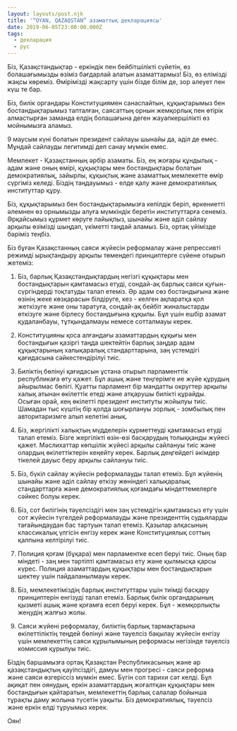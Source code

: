 ```yaml
---
layout: layouts/post.njk
title: '“OYAN, QAZAQSTAN” азаматтық декларациясы'
date: 2019-06-05T23:00:00.000Z
tags:
  - декларация
  - рус
---
```

Біз, Қазақстандықтар - еркіндік пен бейбітшілікті сүйетін, өз болашағымызды өзіміз бағдарлай алатын азаматтармыз! Біз, өз елімізді жақсы көреміз. Өмірімізді жақсарту үшін бізде білім де, зор әлеует пен күш те бар.

Біз, билік органдары Конституциямен санаспайтын, құқықтарымыз бен бостандықтарымыз тапталған, саясаттың орнын жемқорлық пен өтірік алмастырған заманда елдің болашағына деген жауапкершілікті өз мойнымызға аламыз.

9 маусым күні болатын президент сайлауы шынайы да, әділ де емес. Мұндай сайлауды легитимді деп санау мүмкін емес.

Мемлекет - Қазақстанның әрбір азаматы. Біз,  ең жоғары құндылық - адам және оның өмірі, құқықтары мен бостандықтары болатын демократиялық, зайырлы, құқықтық және азаматтық мемлекетте өмір сүргіміз келеді. Біздің таңдауымыз - елде қалу және демократиялық институттар құру.	

Біз, құқықтарымыз бен бостандықтарымызға кепілдік беріп, өркениетті әлемнен өз орнымызды алуға мүмкіндік беретін институттарға сенеміз. Әрқайсымыз құрмет көруге лайықпыз, шынайы және әділ сайлау арқылы өзімізді шыңдап, үкіметті таңдай аламыз. Біз, ортақ үйімізде бәріміз теңбіз.

Біз бұған Қазақстанның саяси жүйесін реформалау және репрессивті режимді ырықтандыру арқылы төмендегі принциптерге сүйене отырып жетеміз:

1. Біз, барлық Қазақстандықтардың негізгі құқықтары мен бостандықтарын қамтамасыз етуді, сондай-ақ барлық саяси қуғын-сүргіндерді тоқтатуды талап етеміз. Әр адам сөз бостандығына және өзінің жеке көзқарасын білдіруге, кез - келген ақпаратқа қол жеткізуге және оны таратуға, сондай-ақ бейбіт жиналыстарды өткізуге және бірлесу бостандығына құқылы. Бұл үшін ешбір азамат қудаланбауы, тұтқындалмауы немесе сотталмауы керек.

2. Конституцияны қоса алғандағы азаматтардың құқығы мен бостандығын қазіргі таңда шектейтін барлық заңдар адам құқықтарының халықаралық стандарттарына, заң үстемдігі қағидасына сәйкестендірілуі тиіс.

3. Биліктің бөлінуі қағидасын ұстана отырып парламенттік республикаға өту қажет. Бұл ашық және теңгерімге ие жүйе құрудың айырылмас бөлігі. Қуатты парламент бір мандатты округтер арқылы халық атынан өкілеттік етеді және атқарушы билікті құрайды. Осыған орай, кең өкілетті президент институты жойылуы тиіс. Шамадан тыс күштің бір қолда шоғырлануы зорлық - зомбылық пен авторитаризмге алып келетіні анық.

4. Біз, жергілікті халықтың мүдделерін құрметтеуді қамтамасыз етуді талап етеміз. Бізге жергілікті өзін-өзі басқарудың толыққанды жүйесі қажет. Мәслихаттар көпшілік жүйесі арқылы сайлануы тиіс және олардың өкілеттіктерін кеңейту керек. Барлық деңгейдегі әкімдер тікелей дауыс беру арқылы сайлануы тиіс.

5. Біз, бүкіл сайлау жүйесін реформалауды талап етеміз. Бұл жүйенің шынайы және әділ сайлау өткізу жөніндегі халықаралық стандарттарға және демократиялық қоғамдағы міндеттемелерге сәйкес болуы керек.

6. Біз, сот билігінің тәуелсіздігі мен заң үстемдігін қамтамасыз ету үшін сот жүйесін түгелдей реформалауды және президенттің судьяларды тағайындаудан бас тартуын талап етеміз. Қазылар алқасының классикалық үлгісін енгізу керек және Конституциялық соттың қалпына келтірілуі тиіс.

7. Полиция қоғам (бұқара) мен парламентке есеп беруі тиіс. Оның бар міндеті - заң мен тәртіпті қамтамасыз ету және қылмысқа қарсы күрес. Полиция азаматтардың құқықтары мен бостандықтарын шектеу үшін пайдаланылмауы керек.

8. Біз, мемлекетіміздің барлық институттары үшін тиімді басқару принциптерін енгізуді талап етеміз. Барлық билік органдарының қызметі ашық және қоғамға есеп беруі керек. Бұл - жемқорлықты жеңудің жалғыз жолы.

9. Саяси жүйені реформалау, биліктің барлық тармақтарына өкілеттіліктің теңдей бөлінуі және тәуелсіз бақылау жүйесін енгізу үшін мемлекеттің саяси құрылымының реформасы негізінде тәуелсіз комиссия құрылуы тиіс.

Біздің баршамызға ортақ Қазақстан Республикасының және әр қазақстандықтың қауіпсіздігі, дамуы мен прогресі - саяси реформа және саяси өзгеріссіз мүмкін емес. Бүгін сол тарихи сәт келді. Бұл ақиқат пен оянудың, еркін азаматтардың жоғалтқан құқықтары мен бостандығын қайтаратын, мемлекеттің барлық салалар бойынша тұрақты даму жолына түсетін уақыты. Біз демократиялық, тәуелсіз және еркін елді тұруымыз керек. 

Оян!
